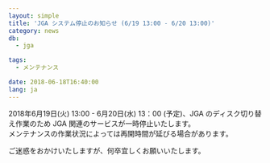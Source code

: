 ```yaml
---
layout: simple
title: 'JGA システム停止のお知らせ (6/19 13:00 - 6/20 13:00)'
category: news
db:
  - jga

tags:
  - メンテナンス

date: 2018-06-18T16:40:00
lang: ja
---
```


<p>2018年6月19日(火) 13:00 - 6月20日(水) 13：00 (予定)、JGA のディスク切り替え作業のため JGA 関連のサービスが一時停止いたします。<br>メンテナンスの作業状況によっては再開時間が延びる場合があります。</p>

<p>ご迷惑をおかけいたしますが、何卒宜しくお願いいたします。</p>
